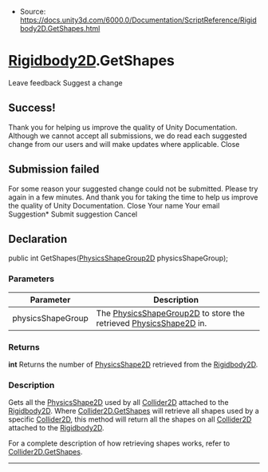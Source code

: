 * Source: https://docs.unity3d.com/6000.0/Documentation/ScriptReference/Rigidbody2D.GetShapes.html

#  [Rigidbody2D](https://docs.unity3d.com/6000.0/Documentation/ScriptReference/Rigidbody2D.html).GetShapes
Leave feedback
Suggest a change
## Success!
Thank you for helping us improve the quality of Unity Documentation. Although we cannot accept all submissions, we do read each suggested change from our users and will make updates where applicable.
Close
## Submission failed
For some reason your suggested change could not be submitted. Please <a>try again</a> in a few minutes. And thank you for taking the time to help us improve the quality of Unity Documentation.
Close
Your name Your email Suggestion* Submit suggestion
Cancel
## Declaration
public int GetShapes([PhysicsShapeGroup2D](https://docs.unity3d.com/6000.0/Documentation/ScriptReference/PhysicsShapeGroup2D.html) physicsShapeGroup); 
### Parameters
Parameter | Description  
---|---  
physicsShapeGroup | The [PhysicsShapeGroup2D](https://docs.unity3d.com/6000.0/Documentation/ScriptReference/PhysicsShapeGroup2D.html) to store the retrieved [PhysicsShape2D](https://docs.unity3d.com/6000.0/Documentation/ScriptReference/PhysicsShape2D.html) in.  
### Returns
**int** Returns the number of [PhysicsShape2D](https://docs.unity3d.com/6000.0/Documentation/ScriptReference/PhysicsShape2D.html) retrieved from the [Rigidbody2D](https://docs.unity3d.com/6000.0/Documentation/ScriptReference/Rigidbody2D.html). 
### Description
Gets all the [PhysicsShape2D](https://docs.unity3d.com/6000.0/Documentation/ScriptReference/PhysicsShape2D.html) used by all [Collider2D](https://docs.unity3d.com/6000.0/Documentation/ScriptReference/Collider2D.html) attached to the [Rigidbody2D](https://docs.unity3d.com/6000.0/Documentation/ScriptReference/Rigidbody2D.html).
Where [Collider2D.GetShapes](https://docs.unity3d.com/6000.0/Documentation/ScriptReference/Collider2D.GetShapes.html) will retrieve all shapes used by a specific [Collider2D](https://docs.unity3d.com/6000.0/Documentation/ScriptReference/Collider2D.html), this method will return all the shapes on all [Collider2D](https://docs.unity3d.com/6000.0/Documentation/ScriptReference/Collider2D.html) attached to the [Rigidbody2D](https://docs.unity3d.com/6000.0/Documentation/ScriptReference/Rigidbody2D.html).  
  
For a complete description of how retrieving shapes works, refer to [Collider2D.GetShapes](https://docs.unity3d.com/6000.0/Documentation/ScriptReference/Collider2D.GetShapes.html).
* * *
